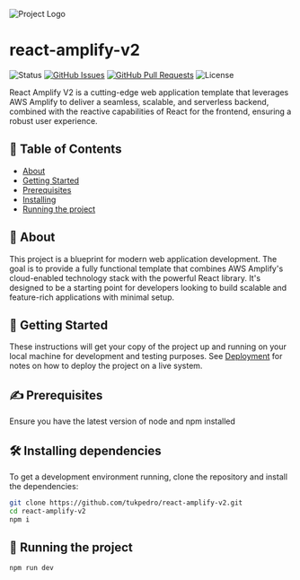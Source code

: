 ![Project Logo](path/to/your/logo.png)

# react-amplify-v2

![Status](https://img.shields.io/badge/status-active-success.svg)
[![GitHub Issues](https://img.shields.io/github/issues/tukpedro/react-amplify-v2.svg)](https://github.com/tukpedro/react-amplify-v2/issues)
[![GitHub Pull Requests](https://img.shields.io/github/issues-pr/tukpedro/react-amplify-v2.svg)](https://github.com/tukpedro/react-amplify-v2/pulls)
![License](https://img.shields.io/badge/license-MIT-blue.svg)

React Amplify V2 is a cutting-edge web application template that leverages AWS Amplify to deliver a seamless, scalable, and serverless backend, combined with the reactive capabilities of React for the frontend, ensuring a robust user experience.

## 📝 Table of Contents

-   [About](#about)
-   [Getting Started](#getting_started)
-   [Prerequisites](#prerequisites)
-   [Installing](#installing)
-   [Running the project](#running)

## 🧐 About <a name = "about"></a>

This project is a blueprint for modern web application development. The goal is to provide a fully functional template that combines AWS Amplify's cloud-enabled technology stack with the powerful React library. It's designed to be a starting point for developers looking to build scalable and feature-rich applications with minimal setup.

## 🏁 Getting Started <a name = "getting_started"></a>

These instructions will get your copy of the project up and running on your local machine for development and testing purposes. See [Deployment](#deployment) for notes on how to deploy the project on a live system.

## ✍️ Prerequisites <a name = "prerequisites"></a>

Ensure you have the latest version of node and npm installed

## 🛠️ Installing dependencies <a name = "installing"></a>

To get a development environment running, clone the repository and install the dependencies:

```bash
git clone https://github.com/tukpedro/react-amplify-v2.git
cd react-amplify-v2
npm i
```

## 🚀 Running the project <a name = "running"></a>

```bash
npm run dev
```
